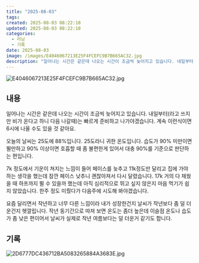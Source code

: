 ```yaml
---
title: "2025-08-03"
tags:
created: 2025-08-03 08:22:10
updated: 2025-08-03 08:22:10
categories:
  - 러닝
  - 기록
date: 2025-08-03
image: /images/E4046067213E25F4FCEFC9B7B665AC32.jpg
description: "일어나는 시간은 같은데 나오는 시간이 조금씩 늦어지고 있습니다. 내일부터(라고 쓰지만 비가 온다고 하니 다음 나갈때)는 빠르게 준비하고 나가야겠습니다. 계속 이런식이면 6시에 나올 수도 있을 것 같아요. 오늘의 날씨는 25도에 88%입니다. 25도라니 귀한 온도입니다. 습도가 90% 미"
---
```


![E4046067213E25F4FCEFC9B7B665AC32.jpg](/images/E4046067213E25F4FCEFC9B7B665AC32.jpg)
 
 

## 내용

일어나는 시간은 같은데 나오는 시간이 조금씩 늦어지고 있습니다. 내일부터(라고 쓰지만 비가 온다고 하니 다음 나갈때)는 빠르게 준비하고 나가야겠습니다. 계속 이런식이면 6시에 나올 수도 있을 것 같아요.

오늘의 날씨는 25도에 88%입니다. 25도라니 귀한 온도입니다. 습도가 90% 미만이면 뛸만하고 90% 이상이면 호흡할 때 좀 불편한게 있어서 대충 90%를 기준으로 판단하는 편입니다.

7k 정도에서 기운이 쳐지는 느낌이 들어 페이스를 늦추고 11k정도만 달리고 집에 가야 하는 생각을 했는데 잠깐 페이스 낮추니 괜찮아져서 다시 달렸습니다. 17k 거의 다 채웠을 때 하프까지 뛸 수 있을까 했는데 아직 심리적으로 뛰고 싶지 않은지 마음 먹기가 쉽지 않았습니다. 한주 정도 미뤘다가 다음주에 시도해 봐야겠습니다.

요즘 달리면서 작년하고 너무 다른 느낌이라 내가 성장한건지 날씨가 작년보다 좀 덜 더운건지 헷깔립니다. 작년 동기간으로 따져 보면 온도는 좀더 높은데 이슬점 온도나 습도가 좀 낮은 편이어서 날씨가 실제로 작년 여름보다는 덜 더운거 같기도 합니다.

## 기록

 
 ![2D6777DC436712BA5083265884A3683E.jpg](/images/2D6777DC436712BA5083265884A3683E.jpg)
